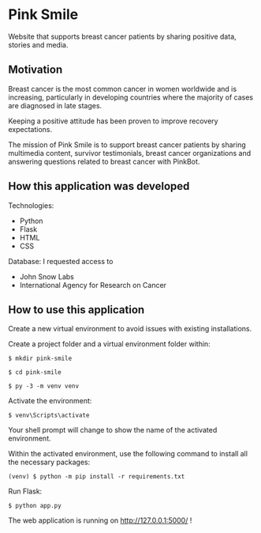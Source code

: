 # Pink Smile

Website that supports breast cancer patients by sharing positive data, stories and media.

## Motivation

Breast cancer is the most common cancer in women worldwide and is increasing, particularly in developing countries where the majority of cases are diagnosed in late stages.

Keeping a positive attitude has been proven to improve recovery expectations.

The mission of Pink Smile is to support breast cancer patients by sharing multimedia content, survivor testimonials, breast cancer organizations and answering questions related to breast cancer with PinkBot.

## How this application was developed

Technologies:
- Python
- Flask
- HTML
- CSS

Database: I requested access to
- John Snow Labs 
- International Agency for Research on Cancer

## How to use this application

Create a new virtual environment to avoid issues with existing installations.

Create a project folder and a virtual environment folder within:
```
$ mkdir pink-smile

$ cd pink-smile

$ py -3 -m venv venv
```

Activate the environment:
```
$ venv\Scripts\activate
```
Your shell prompt will change to show the name of the activated environment.

Within the activated environment, use the following command to install all the necessary packages:
```
(venv) $ python -m pip install -r requirements.txt
```
 
Run Flask:
```
$ python app.py
```

The web application is running on http://127.0.0.1:5000/ !
